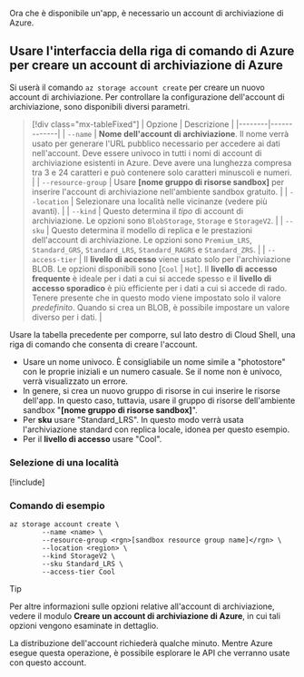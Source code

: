 Ora che è disponibile un'app, è necessario un account di archiviazione di Azure.

## <a name="use-the-azure-cli-to-create-an-azure-storage-account"></a>Usare l'interfaccia della riga di comando di Azure per creare un account di archiviazione di Azure

Si userà il comando `az storage account create` per creare un nuovo account di archiviazione. Per controllare la configurazione dell'account di archiviazione, sono disponibili diversi parametri.

> [!div class="mx-tableFixed"]
> | Opzione | Descrizione |
> |--------|-------------|
> | `--name` | **Nome dell'account di archiviazione**. Il nome verrà usato per generare l'URL pubblico necessario per accedere ai dati nell'account. Deve essere univoco in tutti i nomi di account di archiviazione esistenti in Azure. Deve avere una lunghezza compresa tra 3 e 24 caratteri e può contenere solo caratteri minuscoli e numeri. |
> | `--resource-group` | Usare **<rgn>[nome gruppo di risorse sandbox]</rgn>** per inserire l'account di archiviazione nell'ambiente sandbox gratuito. |
> | `--location` | Selezionare una località nelle vicinanze (vedere più avanti). |
> | `--kind` | Questo determina il _tipo_ di account di archiviazione. Le opzioni sono `BlobStorage`, `Storage` e `StorageV2`. |
> | `--sku` | Questo determina il modello di replica e le prestazioni dell'account di archiviazione. Le opzioni sono `Premium_LRS`, `Standard_GRS`, `Standard_LRS`, `Standard_RAGRS` e `Standard_ZRS`. |
> | `--access-tier` | Il **livello di accesso** viene usato solo per l'archiviazione BLOB. Le opzioni disponibili sono [`Cool` \| `Hot`]. Il **livello di accesso frequente** è ideale per i dati a cui si accede spesso e il **livello di accesso sporadico** è più efficiente per i dati a cui si accede di rado. Tenere presente che in questo modo viene impostato solo il valore _predefinito_. Quando si crea un BLOB, è possibile impostare un valore diverso per i dati. |
    
Usare la tabella precedente per comporre, sul lato destro di Cloud Shell, una riga di comando che consenta di creare l'account.
- Usare un nome univoco. È consigliabile un nome simile a "photostore" con le proprie iniziali e un numero casuale. Se il nome non è univoco, verrà visualizzato un errore.
- In genere, si crea un nuovo gruppo di risorse in cui inserire le risorse dell'app. In questo caso, tuttavia, usare il gruppo di risorse dell'ambiente sandbox "**<rgn>[nome gruppo di risorse sandbox]</rgn>**".
- Per **sku** usare "Standard_LRS". In questo modo verrà usata l'archiviazione standard con replica locale, idonea per questo esempio.
- Per il **livello di accesso** usare "Cool".

### <a name="selecting-a-location"></a>Selezione di una località
<!-- Resource selection -->
[!include[](../../../includes/azure-sandbox-regions-first-mention-note.md)]

### <a name="example-command"></a>Comando di esempio

```azurecli
az storage account create \
        --name <name> \
        --resource-group <rgn>[sandbox resource group name]</rgn> \
        --location <region> \
        --kind StorageV2 \
        --sku Standard_LRS \
        --access-tier Cool
```

> [!TIP]
> Per altre informazioni sulle opzioni relative all'account di archiviazione, vedere il modulo **Creare un account di archiviazione di Azure**, in cui tali opzioni vengono esaminate in dettaglio.

La distribuzione dell'account richiederà qualche minuto. Mentre Azure esegue questa operazione, è possibile esplorare le API che verranno usate con questo account.
